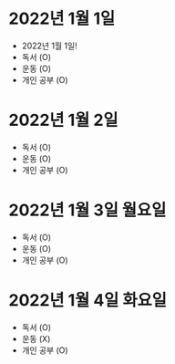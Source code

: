 
# 2022년 1월 1일 

- 2022년 1월 1일!
- 독서 (O)
- 운동 (O)
- 개인 공부 (O)

# 2022년 1월 2일

- 독서 (O)
- 운동 (O)
- 개인 공부 (O)

# 2022년 1월 3일 월요일 

- 독서 (O)
- 운동 (O)
- 개인 공부 (O)

# 2022년 1월 4일 화요일

- 독서 (O)
- 운동 (X)
- 개인 공부 (O)